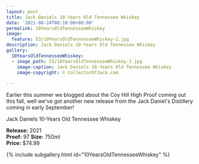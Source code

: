 ```yaml
---
layout: post
title: Jack Daniels 10-Years Old Tennessee Whiskey
date: '2021-08-24T00:10:00+00:00'
permalink: 10YearsOldTennesseeWhiskey
image:
  feature: 53/10YearsOldTennesseeWhiskey-1.jpg
description: Jack Daniels 10-Years Old Tennessee Whiskey
gallery:
  10YearsOldTennesseeWhiskey:
  - image_path: 53/10YearsOldTennesseeWhiskey-1.jpg
    image-caption: Jack Daniels 10-Years Old Tennessee Whiskey
    image-copyright: © CollectorOfJack.com
 
---
```

Earlier this summer we blogged about the Coy Hill High Proof coming out this fall, well we've got another new release from the Jack Daniel's Distillery coming in early September! 

Jack Daniels 10-Years Old Tennessee Whiskey

**Release:** 2021  
**Proof:** 97
**Size:** 750ml  
**Price:** $74.99  


{% include subgallery.html id="10YearsOldTennesseeWhiskey" %}

